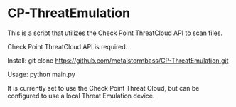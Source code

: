 # CP-ThreatEmulation
This is a script that utilizes the Check Point ThreatCloud API to scan files.

Check Point ThreatCloud API is required.

Install:
git clone https://github.com/metalstormbass/CP-ThreatEmulation.git

Usage:
python main.py

It is currently set to use the Check Point Threat Cloud, but can be configured to use a local Threat Emulation device.
